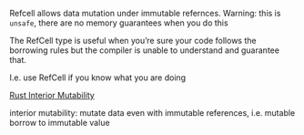 Refcell allows data mutation under immutable refernces. Warning: this is `unsafe`, there are no memory guarantees when you do this

The RefCell<T> type is useful when you’re sure your code follows the borrowing rules but the compiler is unable to understand and guarantee that.

I.e. use RefCell if you know what you are doing

[Rust Interior Mutability](https://doc.rust-lang.org/book/ch15-05-interior-mutability.html)

interior mutability: mutate data even with immutable references, i.e. mutable borrow to immutable value